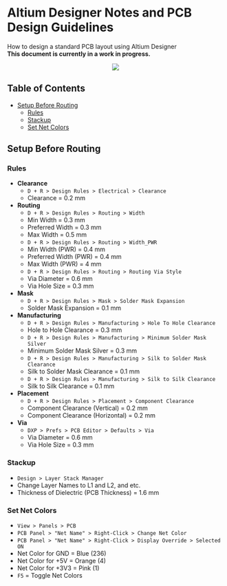 
# Altium Designer Notes and PCB Design Guidelines
How to design a standard PCB layout using Altium Designer
<br />**This document is currently in a work in progress.**

<p align="center"> 
<img src="https://www.altium.com/altium-designer-coming-soon/theme/images/AD_FirstScreen_X2_black.png">
</p>

## Table of Contents
- [Setup Before Routing](#setup-before-routing)
   - [Rules](#rules)
   - [Stackup](#stackup)
   - [Set Net Colors](#set-net-colors)
 
## Setup Before Routing

### Rules
- **Clearance**
   - `D + R > Design Rules > Electrical > Clearance`
   - Clearance = 0.2 mm  
- **Routing**
   - `D + R > Design Rules > Routing > Width`
   - Min Width = 0.3 mm
   - Preferred Width = 0.3 mm
   - Max Width = 0.5 mm
   - `D + R > Design Rules > Routing > Width_PWR`
   - Min Width (PWR) = 0.4 mm
   - Preferred Width (PWR) = 0.4 mm
   - Max Width (PWR) = 4 mm
   - `D + R > Design Rules > Routing > Routing Via Style`
   - Via Diameter = 0.6 mm
   - Via Hole Size = 0.3 mm
- **Mask**
   - `D + R > Design Rules > Mask > Solder Mask Expansion`
   - Solder Mask Expansion = 0.1 mm
- **Manufacturing**
   - `D + R > Design Rules > Manufacturing > Hole To Hole Clearance`
   - Hole to Hole Clearance = 0.3 mm
   - `D + R > Design Rules > Manufacturing > Minimum Solder Mask Silver`
   - Minimum Solder Mask Silver = 0.3 mm
   - `D + R > Design Rules > Manufacturing > Silk to Solder Mask Clearance`
   - Silk to Solder Mask Clearance = 0.1 mm
   - `D + R > Design Rules > Manufacturing > Silk to Silk Clearance`
   - Silk to Silk Clearance = 0.1 mm
- **Placement**
   - `D + R > Design Rules > Placement > Component Clearance`
   - Component Clearance (Vertical) = 0.2 mm
   - Component Clearance (Horizontal) = 0.2 mm
- **Via** 
  - `DXP > Prefs > PCB Editor > Defaults > Via`
  - Via Diameter = 0.6 mm
  - Via Hole Size = 0.3 mm

### Stackup
- `Design > Layer Stack Manager`
- Change Layer Names to L1 and L2, and etc.
- Thickness of Dielectric (PCB Thickness) = 1.6 mm

### Set Net Colors
- `View > Panels > PCB`
- `PCB Panel > "Net Name" > Right-Click > Change Net Color`
- `PCB Panel > "Net Name" > Right-Click > Display Override > Selected ON`
- Net Color for GND = Blue (236)
- Net Color for +5V = Orange (4)
- Net Color for +3V3 = Pink (1)
- `F5` = Toggle Net Colors


